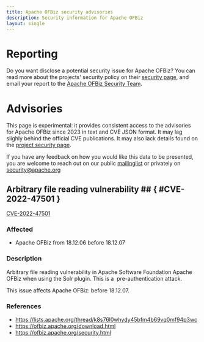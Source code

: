 ```yaml
---
title: Apache OFBiz security advisories
description: Security information for Apache OFBiz
layout: single
---
```


# Reporting

Do you want disclose a potential security issue for Apache OFBiz? You can read more about the projects' security policy on their [security page](https://ofbiz.apache.org/download.html#security), and email your report to the  [Apache OFBiz Security Team](mailto:security@ofbiz.apache.org).

# Advisories

This page is experimental: it provides consistent access to the advisories for Apache OFBiz since 2023 in text and CVE JSON format. It may lag slighly behind the official CVE publications. It may also lack details found on the [project security page](https://ofbiz.apache.org/download.html#security).

If you have any feedback on how you would like this data to be presented, you are welcome to reach out on our public [mailinglist](/mailinglist) or privately on [security@apache.org](mailto:security@apache.org)

## Arbitrary file reading vulnerability ## { #CVE-2022-47501 }

[CVE-2022-47501](./CVE-2022-47501.cve.json)

### Affected

* Apache OFBiz from 18.12.06 before 18.12.07


### Description

Arbitrary file reading vulnerability in Apache Software Foundation Apache OFBiz when using the Solr plugin. This is a&nbsp;
pre-authentication attack.<br><p>This issue affects Apache OFBiz: before 18.12.07.</p>

### References
* https://lists.apache.org/thread/k8s76l0whydy45bfm4b69vq0mf94p3wc
* https://ofbiz.apache.org/download.html
* https://ofbiz.apache.org/security.html
